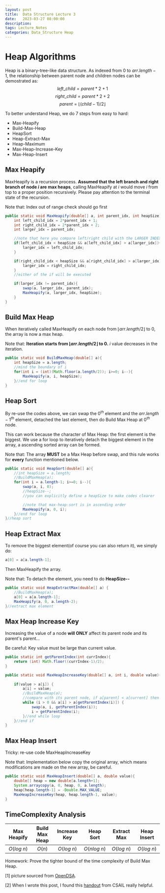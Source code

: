 ```yaml
---
layout: post
title:  Data Structure Lecture 3
date:   2023-03-27 08:00:00
description: 
tags: Lecture_Notes 
categories: Data_Structure Heap
---
```


# Heap Algorithms
Heap is a binary-tree-like data structure. As indexed from $0$ to $arr.length-1$, the relationship between parent node and children nodes can be demostrated as:
$$ $$
$$ left\_child = parent * 2 + 1 $$
$$ right\_child = parent * 2 + 2 $$
$$ parent = \lfloor(child-1)/2\rfloor$$

To better understand Heap, we do 7 steps from easy to hard:

- Max-Heapify
- Build-Max-Heap
- HeapSort
- Heap-Extract-Max
- Heap-Maximum
- Max-Heap-Increase-Key
- Max-Heap-Insert

## Max Heapify

MaxHeapify is a recursion process. **Assumed that the left branch and right branch of node $i$ are max heaps**, calling MaxHeapify at $i$ would move $i$ from top to a proper position recursively. Please pay attention to the terminal state of the recursion.

Note that:
Index out of range check should go first

```java
public static void MaxHeapify(double[] a, int parent_idx, int heapSize){
    int left_child_idx = 2*parent_idx + 1;
    int right_child_idx = 2*parent_idx + 2;
    int larger_idx = parent_idx;

    //note that here you compare left/right child with the LARGER INDEX, not the parent index
    if(left_child_idx < heapSize && a[left_child_idx] > a[larger_idx]){
        larger_idx = left_child_idx;
    }

    if(right_child_idx < heapSize && a[right_child_idx] > a[larger_idx]){
        larger_idx = right_child_idx;
    }
    //either of the if will be executed

    if(larger_idx != parent_idx){
        swap(a, larger_idx, parent_idx);
        MaxHeapify(a, larger_idx, heapSize);
    }
}
```

## Build Max Heap
When iteratively called MaxHeapify on each node from $\lfloor arr.length/2\rfloor$ to $0$, the array is now a max heap.

Note that:
**Iteration starts from $\lfloor arr.length/2\rfloor$ to $0$.**
$i$ value decreases in the iteration.
```java
public static void BuildMaxHeap(double[] a){
    int heapSize = a.length;
    //mind the boundary of i
    for(int i = (int)(Math.floor(a.length/2)); i>=0; i--){
        MaxHeapify(a, i, heapSize);
    }//end for loop
}
```

## Heap Sort
By re-use the codes above, we can swap the $0^{th}$ element and the $arr.length-1^{th}$ element, detached the last element, then do Build Max Heap at $0^{th}$ node.

This can work because the character of Max Heap: the first element is the biggest. We use a for loop to iteratively detach the biggest element in the array, a ascending sorted array can be formed.

Note that:
The array **MUST** be a Max Heap before swap, and this rule works for **every** function mentioned below.

```java
public static void HeapSort(double[] a){
    //int heapSize = a.length;
    //BuildMaxHeap(a);
    for(int i = a.length-1; i>=0; i--){
        swap(a, i, 0);
        //heapSize--;
        //you can explicitly define a heapSize to make codes clearer

        //note that max-heap-sort is in ascending order
        MaxHeapify(a, 0, i);
    }//end for loop
}//heap sort
```

## Heap Extract Max
To remove the biggest element(of course you can also return it), we simply do:
```java
a[0] = a[a.length-1];
```
Then MaxHeapify the array.

Note that:
To detach the element, you need to do **HeapSize--**
```java
public static void HeapExtractMax(double[] a) {
    //BuildMaxHeap(a);
    a[0] = a[a.length-1];
    MaxHeapify(a, 0, a.length-2);
}//extract max element
```
## Max Heap Increase Key
Increasing the value of a node **will ONLY** affect its parent node and its parent's parent...

Be careful: Key value must be large than current value.
```java
public static int getParentIndex(int currIndex){
    return (int) Math.floor((currIndex-1)/2);
}

public static void MaxHeapIncreaseKey(double[] a, int i, double value){
    
    if(value > a[i]) {
        a[i] = value;
        //BuildMaxHeap(a);
        //compare with its parent node, if a[parent] < a[current] then swap
        while (i > 0 && a[i] > a[getParentIndex(i)]) {
            swap(a, i, getParentIndex(i));
            i = getParentIndex(i);
        }//end while loop
    }//end if
}
```

## Max Heap Insert
Tricky: re-use code MaxHeapIncreaseKey

Note that:
Implementation below copy the original array, which means modifications are made on the new array, be careful.
```java
public static void MaxHeapInsert(double[] a, double value){
    double[] heap = new double[a.length+1];
    System.arraycopy(a, 0, heap, 0, a.length);
    heap[heap.length-1] = -Double.MAX_VALUE;
    MaxHeapIncreaseKey(heap, heap.length-1, value);
}
```

## TimeComplexity Analysis
|Max Heapify|Build Max Heap|Increase Key|Heap Sort|Extract Max|Heap Insert|
|:---:|:---:|:---:|:---:|:---:|:---:|
|$O(log\ n)$|$O(n)$|$O(log\ n)$|$O(nlog\ n)$|$O(log\ n)$|$O(log\ n)$|

Homework: Prove the tighter bound of the time complexity of Build Max Heap.


<div id="refer-anchor-1"></div>

[1] picture sourced from [OpenDSA](https://opendsa-server.cs.vt.edu/ODSA/Books/Everything/html/_images/BinArray.png).

<div id="refer-anchor-1"></div>

[2] When I wrote this post, I found this [handout](https://courses.csail.mit.edu/6.006/fall10/handouts/recitation10-8.pdf) from CSAIL really helpful.